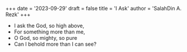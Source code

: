 +++
date = '2023-09-29'
draft = false
title = 'I Ask'
author = 'SalahDin A. Rezk'
+++

- I ask the God, so high above,
- For something more than me,
- O God, so mighty, so pure
- Can I behold more than I can see?
